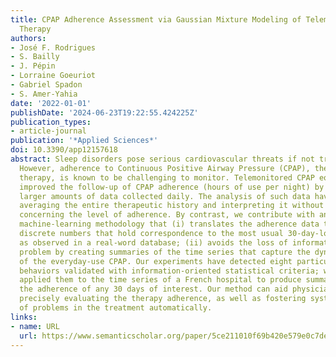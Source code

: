 ```yaml
---
title: CPAP Adherence Assessment via Gaussian Mixture Modeling of Telemonitored Apnea
  Therapy
authors:
- José F. Rodrigues
- S. Bailly
- J. Pépin
- Lorraine Goeuriot
- Gabriel Spadon
- S. Amer-Yahia
date: '2022-01-01'
publishDate: '2024-06-23T19:22:55.424225Z'
publication_types:
- article-journal
publication: '*Applied Sciences*'
doi: 10.3390/app12157618
abstract: Sleep disorders pose serious cardiovascular threats if not treated effectively.
  However, adherence to Continuous Positive Airway Pressure (CPAP), the most recommended
  therapy, is known to be challenging to monitor. Telemonitored CPAP equipment has
  improved the follow-up of CPAP adherence (hours of use per night) by producing far
  larger amounts of data collected daily. The analysis of such data have relied on
  averaging the entire therapeutic history and interpreting it without a proper reference
  concerning the level of adherence. By contrast, we contribute with an unsupervised
  machine-learning methodology that (i) translates the adherence data to a scale of
  discrete numbers that hold correspondence to the most usual 30-day-long patterns
  as observed in a real-word database; (ii) avoids the loss of information aggregation
  problem by creating summaries of the time series that capture the dynamic nature
  of the everyday-use CPAP. Our experiments have detected eight particular adherence
  behaviors validated with information-oriented statistical criteria; we successfully
  applied them to the time series of a French hospital to produce summaries that reflect
  the adherence of any 30 days of interest. Our method can aid physicians in more
  precisely evaluating the therapy adherence, as well as fostering systems to alert
  of problems in the treatment automatically.
links:
- name: URL
  url: https://www.semanticscholar.org/paper/5ce211010f69b420e579e0c7de1b21ff5b6d0903
---
```

